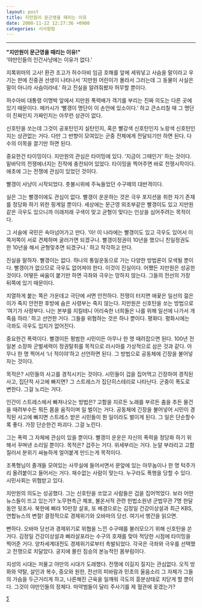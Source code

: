 ```yaml
---
layout: post
title: 지만원이 문근영을 때리는 이유
date: 2008-11-22 12:27:36 +0900
categories: 시사칼럼
---
```

****

**"지만원이 문근영을 때리는 이유!"**  
‘야만인들의 인간사냥에는 이유가 없다.’

지록위마의 고사! 환관 조고가 허수아비 임금 호해를 앞에 세워넣고 사슴을 말이라고 우기는 판에 진중권 선생이 나타나서 ‘지만원 어린이가 몰라서 그러는데 그 동물이 사실은 말이 아니라 사슴이라네.’ 하고 진실을 알려줘봤자 허무할 뿐이다. 

허수아비 대통령 이명박 앞에서 지만원 폭력배가 객기를 부리는 진짜 의도는 다른 곳에 있기 때문이다. 매카시가 ‘빨갱이 명단이 이 손안에 있소이다.’ 하고 큰소리칠 때 그 명단이 진짜인지 가짜인지는 아무런 상관이 없다. 

신호탄을 쏘는데 그것이 공포탄인지 실탄인지, 혹은 빨강색 신호탄인지 노랑색 신호탄인지는 상관없는 거다. 다만 그 반향이 모여있는 군중 전체에게 전달되기만 하면 된다. 다수의 이목을 끌기만 하면 된다. 

중요한건 타이밍이다. 지만원의 관심은 타이밍에 있다. ‘지금이 그때인가’ 하는 것이다. 밑바닥의 전쟁에너지는 진작에 충전되어 있었다. 타이밍을 찍어주면 바로 전쟁시작이다. 애초에 그는 전쟁에 관심이 있었던 것이다. 

빨갱이 사냥이 시작되었다. 촛불시위에 주눅들었던 수구떼의 대반격이다.

실은 그는 빨갱이에도 관심이 없다. 빨갱이 운운하는 것은 극우 포지션을 취한 자기 존재를 정당화 하기 위한 핑계일 뿐이다. 세상에는 문근영 외조부같은 빨갱이도 있고 지만원같은 극우도 있으니까 이래저래 구색이 맞고 균형이 맞다는 인상을 심어주려는 목적이다. 

그 서슬에 국민은 속아넘어가고 만다. ‘아! 이 나라에는 빨갱이도 있고 극우도 있어서 이쪽저쪽이 서로 견제하며 굴러가면 되겠구나. 빨갱이정권이 10년을 했으니 친일정권도 한 10년을 해서 균형맞추면 되겠구나.’ 하고 착각하고 만다. 

진실을 말하자. 빨갱이는 없다. 하나의 통일운동으로 가는 다양한 방법론이 모색될 뿐이다. 빨갱이가 없으므로 극우도 없어져야 한다. 이것이 진실이다. 어쨌든 지만원은 성공한 것이다. 어떻든 싸움이 붙기만 하면 극좌와 극우는 망하지 않는다. 그들의 전선의 가장 뒤쪽에 있기 때문이다. 

치열하게 붙는 쪽은 가운데고 극단에 서면 안전하다. 전쟁이 터지면 애꿎은 일선의 젊은이가 죽지 안전한 후방에 숨은 사령부는 죽지 않는다. 지만원은 신호탄을 쏘는 방법으로 ‘여기가 사령부다. 나는 본부를 지킬테니 어리숙한 너희들은 나를 위해 일선에 나가서 개죽음 하라.’ 하고 선언한 거다. 그들을 위협하는 것은 하나 뿐이다. 평화다. 평화시에는 극좌도 극우도 입지가 없어진다. 

중요한건 폭력이다. 빨갱이든 평범한 시민이든 아무나 한 명 때려잡으면 된다. 100년 전 일본 소장파 군벌세력이 정권탈취를 목적으로 러시아를 가상적으로 삼은 것과 같다. 아무나 한 명 찍어서 ‘너 적이야’하고 선언하면 된다. 그 방법으로 공동체에 긴장을 불어넣자는 것이다. 

목적은? 시민들의 사고를 경직시키는 것이다. 시민들이 겁을 집어먹고 긴장하여 경직된 사고, 집단적 사고에 빠지면? 그 스트레스가 집단히스테리로 나타난다. 군중이 폭도로 변한다. 그걸 노리는 거다. 

인간이 스트레스에서 빠져나오는 방법은? 고함을 지르든 노래를 부르든 춤을 추든 물건을 때려부수든 뭐든 몸을 움직이며 일 벌이는 거다. 공동체에 긴장을 불어넣어 시민이 경직된 사고에 빠지면 스트레스 받은 시민들이 뭔 일이라도 벌이게 된다. 그 일은 단순할수록 좋다. 가장 단순한건 파괴다. 그걸 노린다. 

그는 폭력 그 자체에 관심이 있을 뿐이다. 빨갱이 운운은 자신의 폭력을 정당화 하기 위해서 꾸며낸 소리일 뿐이다. 목적은? 겁주는 거다. 위세부리는 거다. 눈알 부라리고 고함 질러서 분위기 싸늘하게 얼어붙게 만드는게 목적이다. 

조폭형님이 졸개들 모여있는 사무실에 들어서면서 문앞에 있는 아무놈이나 한 명 턱주가리 올려붙이고 들어서는 거다. 재수없는 사람이 맞는다. 누구라도 폭행을 당할 수 있다. 시민사회는 위협받고 있다. 

지만원의 의도는 성공했다. 그는 신호탄을 쏘았고 사람들은 겁을 집어먹었다. 보라 어떤 뉴스들이 뜨고 있는가? 노무현측근 체포, 불온서적 관련 헌법소원낸 군법무관 7명 한달동안 뒷조사. 북한에 삐라 10만장 살포, 또 배경으로는 김정일 건강이상설과 최근 KBS, 연합뉴스의 변절! 결정적으로 경제위기와 오바마의 당선. 여기서 행간을 읽으면.

뻔하다. 오바마 당선과 경제위기로 위협을 느낀 수구떼를 불러모으기 위해 신호탄을 쏜 거다. 김정일 건강이상설과 삐라살포라는 수구의 호재를 맞아 적당한 시점에 타이밍을 찍어준 거다. 양차세계대전도 경제위기로부터 촉발되었다. 각국은 극좌와 극우를 선택했고 전쟁으로 치달았다. 궁지에 몰린 짐승의 본능적인 몸부림이다. 

지성의 시대는 저물고 야만의 시대가 도래했다. 전쟁에 이길지 질지는 관심없다. 오직 방화와 약탈, 살인과 복수, 증오와 원한, 전선의 피바람과 민초의 울음소리 그 자체가 그들의 가슴을 두근거리게 하고, 나른해진 근육을 일깨워 극도의 흥분상태로 치닫게 할 뿐이다. 그것이 야만인들의 정체다. 마약범들이 달리 주사기를 제 혈관에 꽂겠는가?





∑